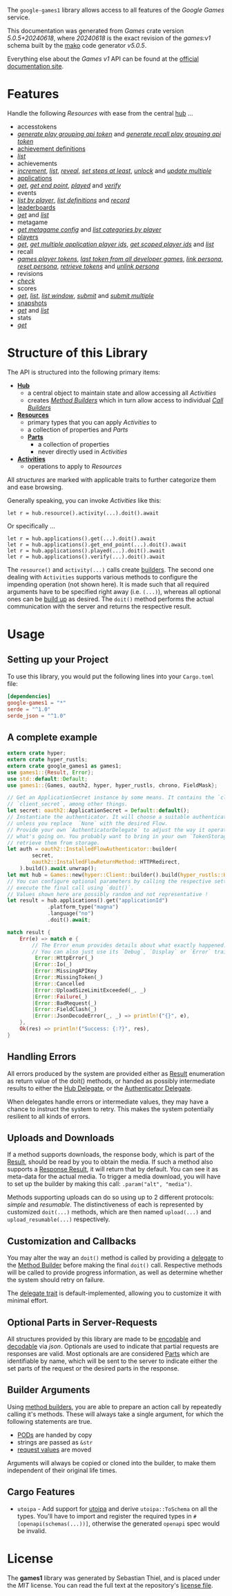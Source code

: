 <!---
DO NOT EDIT !
This file was generated automatically from 'src/generator/templates/api/README.md.mako'
DO NOT EDIT !
-->
The `google-games1` library allows access to all features of the *Google Games* service.

This documentation was generated from *Games* crate version *5.0.5+20240618*, where *20240618* is the exact revision of the *games:v1* schema built by the [mako](http://www.makotemplates.org/) code generator *v5.0.5*.

Everything else about the *Games* *v1* API can be found at the
[official documentation site](https://developers.google.com/games/).
# Features

Handle the following *Resources* with ease from the central [hub](https://docs.rs/google-games1/5.0.5+20240618/google_games1/Games) ... 

* accesstokens
 * [*generate play grouping api token*](https://docs.rs/google-games1/5.0.5+20240618/google_games1/api::AccesstokenGeneratePlayGroupingApiTokenCall) and [*generate recall play grouping api token*](https://docs.rs/google-games1/5.0.5+20240618/google_games1/api::AccesstokenGenerateRecallPlayGroupingApiTokenCall)
* [achievement definitions](https://docs.rs/google-games1/5.0.5+20240618/google_games1/api::AchievementDefinition)
 * [*list*](https://docs.rs/google-games1/5.0.5+20240618/google_games1/api::AchievementDefinitionListCall)
* achievements
 * [*increment*](https://docs.rs/google-games1/5.0.5+20240618/google_games1/api::AchievementIncrementCall), [*list*](https://docs.rs/google-games1/5.0.5+20240618/google_games1/api::AchievementListCall), [*reveal*](https://docs.rs/google-games1/5.0.5+20240618/google_games1/api::AchievementRevealCall), [*set steps at least*](https://docs.rs/google-games1/5.0.5+20240618/google_games1/api::AchievementSetStepsAtLeastCall), [*unlock*](https://docs.rs/google-games1/5.0.5+20240618/google_games1/api::AchievementUnlockCall) and [*update multiple*](https://docs.rs/google-games1/5.0.5+20240618/google_games1/api::AchievementUpdateMultipleCall)
* [applications](https://docs.rs/google-games1/5.0.5+20240618/google_games1/api::Application)
 * [*get*](https://docs.rs/google-games1/5.0.5+20240618/google_games1/api::ApplicationGetCall), [*get end point*](https://docs.rs/google-games1/5.0.5+20240618/google_games1/api::ApplicationGetEndPointCall), [*played*](https://docs.rs/google-games1/5.0.5+20240618/google_games1/api::ApplicationPlayedCall) and [*verify*](https://docs.rs/google-games1/5.0.5+20240618/google_games1/api::ApplicationVerifyCall)
* events
 * [*list by player*](https://docs.rs/google-games1/5.0.5+20240618/google_games1/api::EventListByPlayerCall), [*list definitions*](https://docs.rs/google-games1/5.0.5+20240618/google_games1/api::EventListDefinitionCall) and [*record*](https://docs.rs/google-games1/5.0.5+20240618/google_games1/api::EventRecordCall)
* [leaderboards](https://docs.rs/google-games1/5.0.5+20240618/google_games1/api::Leaderboard)
 * [*get*](https://docs.rs/google-games1/5.0.5+20240618/google_games1/api::LeaderboardGetCall) and [*list*](https://docs.rs/google-games1/5.0.5+20240618/google_games1/api::LeaderboardListCall)
* metagame
 * [*get metagame config*](https://docs.rs/google-games1/5.0.5+20240618/google_games1/api::MetagameGetMetagameConfigCall) and [*list categories by player*](https://docs.rs/google-games1/5.0.5+20240618/google_games1/api::MetagameListCategoriesByPlayerCall)
* [players](https://docs.rs/google-games1/5.0.5+20240618/google_games1/api::Player)
 * [*get*](https://docs.rs/google-games1/5.0.5+20240618/google_games1/api::PlayerGetCall), [*get multiple application player ids*](https://docs.rs/google-games1/5.0.5+20240618/google_games1/api::PlayerGetMultipleApplicationPlayerIdCall), [*get scoped player ids*](https://docs.rs/google-games1/5.0.5+20240618/google_games1/api::PlayerGetScopedPlayerIdCall) and [*list*](https://docs.rs/google-games1/5.0.5+20240618/google_games1/api::PlayerListCall)
* recall
 * [*games player tokens*](https://docs.rs/google-games1/5.0.5+20240618/google_games1/api::RecallGamesPlayerTokenCall), [*last token from all developer games*](https://docs.rs/google-games1/5.0.5+20240618/google_games1/api::RecallLastTokenFromAllDeveloperGameCall), [*link persona*](https://docs.rs/google-games1/5.0.5+20240618/google_games1/api::RecallLinkPersonaCall), [*reset persona*](https://docs.rs/google-games1/5.0.5+20240618/google_games1/api::RecallResetPersonaCall), [*retrieve tokens*](https://docs.rs/google-games1/5.0.5+20240618/google_games1/api::RecallRetrieveTokenCall) and [*unlink persona*](https://docs.rs/google-games1/5.0.5+20240618/google_games1/api::RecallUnlinkPersonaCall)
* revisions
 * [*check*](https://docs.rs/google-games1/5.0.5+20240618/google_games1/api::RevisionCheckCall)
* scores
 * [*get*](https://docs.rs/google-games1/5.0.5+20240618/google_games1/api::ScoreGetCall), [*list*](https://docs.rs/google-games1/5.0.5+20240618/google_games1/api::ScoreListCall), [*list window*](https://docs.rs/google-games1/5.0.5+20240618/google_games1/api::ScoreListWindowCall), [*submit*](https://docs.rs/google-games1/5.0.5+20240618/google_games1/api::ScoreSubmitCall) and [*submit multiple*](https://docs.rs/google-games1/5.0.5+20240618/google_games1/api::ScoreSubmitMultipleCall)
* [snapshots](https://docs.rs/google-games1/5.0.5+20240618/google_games1/api::Snapshot)
 * [*get*](https://docs.rs/google-games1/5.0.5+20240618/google_games1/api::SnapshotGetCall) and [*list*](https://docs.rs/google-games1/5.0.5+20240618/google_games1/api::SnapshotListCall)
* stats
 * [*get*](https://docs.rs/google-games1/5.0.5+20240618/google_games1/api::StatGetCall)




# Structure of this Library

The API is structured into the following primary items:

* **[Hub](https://docs.rs/google-games1/5.0.5+20240618/google_games1/Games)**
    * a central object to maintain state and allow accessing all *Activities*
    * creates [*Method Builders*](https://docs.rs/google-games1/5.0.5+20240618/google_games1/client::MethodsBuilder) which in turn
      allow access to individual [*Call Builders*](https://docs.rs/google-games1/5.0.5+20240618/google_games1/client::CallBuilder)
* **[Resources](https://docs.rs/google-games1/5.0.5+20240618/google_games1/client::Resource)**
    * primary types that you can apply *Activities* to
    * a collection of properties and *Parts*
    * **[Parts](https://docs.rs/google-games1/5.0.5+20240618/google_games1/client::Part)**
        * a collection of properties
        * never directly used in *Activities*
* **[Activities](https://docs.rs/google-games1/5.0.5+20240618/google_games1/client::CallBuilder)**
    * operations to apply to *Resources*

All *structures* are marked with applicable traits to further categorize them and ease browsing.

Generally speaking, you can invoke *Activities* like this:

```Rust,ignore
let r = hub.resource().activity(...).doit().await
```

Or specifically ...

```ignore
let r = hub.applications().get(...).doit().await
let r = hub.applications().get_end_point(...).doit().await
let r = hub.applications().played(...).doit().await
let r = hub.applications().verify(...).doit().await
```

The `resource()` and `activity(...)` calls create [builders][builder-pattern]. The second one dealing with `Activities` 
supports various methods to configure the impending operation (not shown here). It is made such that all required arguments have to be 
specified right away (i.e. `(...)`), whereas all optional ones can be [build up][builder-pattern] as desired.
The `doit()` method performs the actual communication with the server and returns the respective result.

# Usage

## Setting up your Project

To use this library, you would put the following lines into your `Cargo.toml` file:

```toml
[dependencies]
google-games1 = "*"
serde = "^1.0"
serde_json = "^1.0"
```

## A complete example

```Rust
extern crate hyper;
extern crate hyper_rustls;
extern crate google_games1 as games1;
use games1::{Result, Error};
use std::default::Default;
use games1::{Games, oauth2, hyper, hyper_rustls, chrono, FieldMask};

// Get an ApplicationSecret instance by some means. It contains the `client_id` and 
// `client_secret`, among other things.
let secret: oauth2::ApplicationSecret = Default::default();
// Instantiate the authenticator. It will choose a suitable authentication flow for you, 
// unless you replace  `None` with the desired Flow.
// Provide your own `AuthenticatorDelegate` to adjust the way it operates and get feedback about 
// what's going on. You probably want to bring in your own `TokenStorage` to persist tokens and
// retrieve them from storage.
let auth = oauth2::InstalledFlowAuthenticator::builder(
        secret,
        oauth2::InstalledFlowReturnMethod::HTTPRedirect,
    ).build().await.unwrap();
let mut hub = Games::new(hyper::Client::builder().build(hyper_rustls::HttpsConnectorBuilder::new().with_native_roots().unwrap().https_or_http().enable_http1().build()), auth);
// You can configure optional parameters by calling the respective setters at will, and
// execute the final call using `doit()`.
// Values shown here are possibly random and not representative !
let result = hub.applications().get("applicationId")
             .platform_type("magna")
             .language("no")
             .doit().await;

match result {
    Err(e) => match e {
        // The Error enum provides details about what exactly happened.
        // You can also just use its `Debug`, `Display` or `Error` traits
         Error::HttpError(_)
        |Error::Io(_)
        |Error::MissingAPIKey
        |Error::MissingToken(_)
        |Error::Cancelled
        |Error::UploadSizeLimitExceeded(_, _)
        |Error::Failure(_)
        |Error::BadRequest(_)
        |Error::FieldClash(_)
        |Error::JsonDecodeError(_, _) => println!("{}", e),
    },
    Ok(res) => println!("Success: {:?}", res),
}

```
## Handling Errors

All errors produced by the system are provided either as [Result](https://docs.rs/google-games1/5.0.5+20240618/google_games1/client::Result) enumeration as return value of
the doit() methods, or handed as possibly intermediate results to either the 
[Hub Delegate](https://docs.rs/google-games1/5.0.5+20240618/google_games1/client::Delegate), or the [Authenticator Delegate](https://docs.rs/yup-oauth2/*/yup_oauth2/trait.AuthenticatorDelegate.html).

When delegates handle errors or intermediate values, they may have a chance to instruct the system to retry. This 
makes the system potentially resilient to all kinds of errors.

## Uploads and Downloads
If a method supports downloads, the response body, which is part of the [Result](https://docs.rs/google-games1/5.0.5+20240618/google_games1/client::Result), should be
read by you to obtain the media.
If such a method also supports a [Response Result](https://docs.rs/google-games1/5.0.5+20240618/google_games1/client::ResponseResult), it will return that by default.
You can see it as meta-data for the actual media. To trigger a media download, you will have to set up the builder by making
this call: `.param("alt", "media")`.

Methods supporting uploads can do so using up to 2 different protocols: 
*simple* and *resumable*. The distinctiveness of each is represented by customized 
`doit(...)` methods, which are then named `upload(...)` and `upload_resumable(...)` respectively.

## Customization and Callbacks

You may alter the way an `doit()` method is called by providing a [delegate](https://docs.rs/google-games1/5.0.5+20240618/google_games1/client::Delegate) to the 
[Method Builder](https://docs.rs/google-games1/5.0.5+20240618/google_games1/client::CallBuilder) before making the final `doit()` call. 
Respective methods will be called to provide progress information, as well as determine whether the system should 
retry on failure.

The [delegate trait](https://docs.rs/google-games1/5.0.5+20240618/google_games1/client::Delegate) is default-implemented, allowing you to customize it with minimal effort.

## Optional Parts in Server-Requests

All structures provided by this library are made to be [encodable](https://docs.rs/google-games1/5.0.5+20240618/google_games1/client::RequestValue) and 
[decodable](https://docs.rs/google-games1/5.0.5+20240618/google_games1/client::ResponseResult) via *json*. Optionals are used to indicate that partial requests are responses 
are valid.
Most optionals are are considered [Parts](https://docs.rs/google-games1/5.0.5+20240618/google_games1/client::Part) which are identifiable by name, which will be sent to 
the server to indicate either the set parts of the request or the desired parts in the response.

## Builder Arguments

Using [method builders](https://docs.rs/google-games1/5.0.5+20240618/google_games1/client::CallBuilder), you are able to prepare an action call by repeatedly calling it's methods.
These will always take a single argument, for which the following statements are true.

* [PODs][wiki-pod] are handed by copy
* strings are passed as `&str`
* [request values](https://docs.rs/google-games1/5.0.5+20240618/google_games1/client::RequestValue) are moved

Arguments will always be copied or cloned into the builder, to make them independent of their original life times.

[wiki-pod]: http://en.wikipedia.org/wiki/Plain_old_data_structure
[builder-pattern]: http://en.wikipedia.org/wiki/Builder_pattern
[google-go-api]: https://github.com/google/google-api-go-client

## Cargo Features

* `utoipa` - Add support for [utoipa](https://crates.io/crates/utoipa) and derive `utoipa::ToSchema` on all
the types. You'll have to import and register the required types in `#[openapi(schemas(...))]`, otherwise the
generated `openapi` spec would be invalid.


# License
The **games1** library was generated by Sebastian Thiel, and is placed 
under the *MIT* license.
You can read the full text at the repository's [license file][repo-license].

[repo-license]: https://github.com/Byron/google-apis-rsblob/main/LICENSE.md

